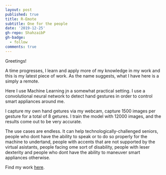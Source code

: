 ```yaml
---
layout: post
published: true
title: R-Emote
subtitle: One for the people
date: '2019-12-25'
gh-repo: ShahzaibP
gh-badge:
  - follow
comments: true
---
```

Greetings!

A time progresses, I learn and apply more of my knowledge in my work and this is my latest piece of work. As the name suggests, what I have here is a simply a remote.

Here I use Machine Learning jn a somewhat practical setting. I use a convolutional neural network to detect hand gestures in order to control smart appliances around me.

I capture my own hand getures via my webcam, capture 1500 images per gesture for a total of 8 getures. I train the model with 12000 images, and the results come out to be very accurate.

The use cases are endless. It can help technologically-challenged seniors, people who dont have the ability to speak or to do so properly for the machine to undertand, people with accents that are not supported by the virtual asistants, people facing ome sort of disability, people with leser dexterity and people who dont have the ability to maneuver smart appliances otherwise.

Find my work [here](https://github.com/ShahzaibP/R-Emote).
